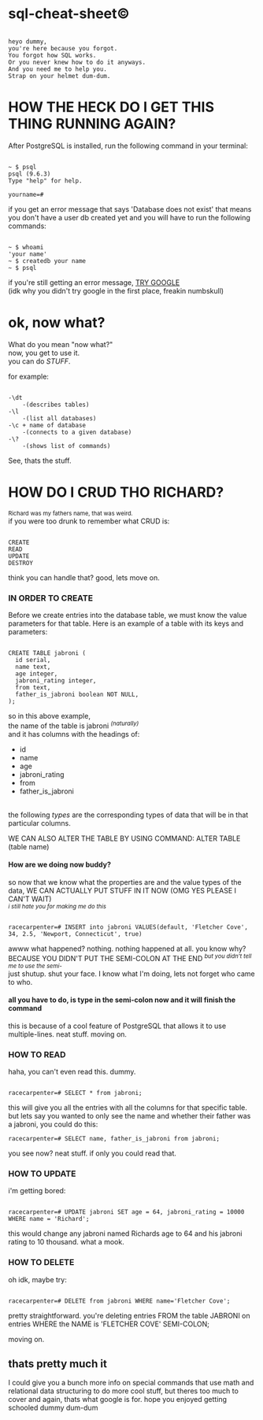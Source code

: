 # sql-cheat-sheet&copy;

```

heyo dummy,
you're here because you forgot.
You forgot how SQL works.
Or you never knew how to do it anyways.
And you need me to help you.
Strap on your helmet dum-dum.
```

# HOW THE HECK DO I GET THIS THING RUNNING AGAIN?
After PostgreSQL is installed, run the following command in your terminal:

```

~ $ psql
psql (9.6.3)
Type "help" for help.

yourname=#

```
if you get an error message that says 'Database does not exist'
that means you don't have a user db created yet and you will have to run the following commands:

```

~ $ whoami
'your name'
~ $ createdb your name
~ $ psql
```

if you're still getting an error message, <a href="google.com">TRY GOOGLE</a> <br>
(idk why you didn't try google in the first place, freakin numbskull)

# ok, now what?

What do you mean "now what?"<br>
now, you get to use it.<br>
you can do <i>STUFF</i>.

for example:
```

-\dt
	-(describes tables)
-\l
	-(list all databases)
-\c + name of database
	-(connects to a given database)
-\?
	-(shows list of commands)
```

See, thats the stuff.

# HOW DO I CRUD THO RICHARD?
<sup>Richard was my fathers name, that was weird.</sup><br>
if you were too drunk to remember what CRUD is:
```

CREATE
READ
UPDATE
DESTROY
```
think you can handle that?
good, lets move on.

### IN ORDER TO CREATE

Before we create entries into the database table, we must know the value parameters for that table.
Here is an example of a table with its keys and parameters:

```

CREATE TABLE jabroni (
  id serial,
  name text,
  age integer,
  jabroni_rating integer,
  from text,
  father_is_jabroni boolean NOT NULL,
);
```
so in this above example,<br>
the name of the table is jabroni
<sup><i>(naturally)</sup></i><br>
and it has columns with the headings of:<br><ul>
<li>id</li>
<li>name</li>
<li>age</li>
<li>jabroni_rating</li>
<li>from</li>
<li>father_is_jabroni</li>
</ul><br>
the following <i>types</i> are the corresponding types of data that will be in that particular columns.

WE CAN ALSO ALTER THE TABLE BY USING COMMAND: ALTER TABLE (table name)

#### How are we doing now buddy?
so now that we know what the properties are and the value types of the data, WE CAN ACTUALLY PUT STUFF IN IT NOW (OMG YES PLEASE I CAN'T WAIT)<br>
<sup><i>i still hate you for making me do this</sup></i>

```

racecarpenter=# INSERT into jabroni VALUES(default, 'Fletcher Cove', 34, 2.5, 'Newport, Connecticut', true)
```
awww what happened?
nothing.
nothing happened at all.
you know why?
BECAUSE YOU DIDN'T PUT THE SEMI-COLON AT THE END
<sup><i>but you didn't tell me to use the semi-</i></sup><br>
just shutup. shut your face.
I know what I'm doing, lets not forget who came to who.<br>
#### all you have to do, is type in the semi-colon now and it will finish the command

this is because of a cool feature of PostgreSQL that allows it to use multiple-lines. neat stuff. moving on.

### HOW TO READ
haha, you can't even read this.
dummy.

```

racecarpenter=# SELECT * from jabroni;
```
this will give you all the entries with all the columns for that specific table.
but lets say you wanted to only see the name and whether their father was a jabroni, you could do this:

```
racecarpenter=# SELECT name, father_is_jabroni from jabroni;
```
you see now? neat stuff.
if only you could read that.

### HOW TO UPDATE

i'm getting bored:

```

racecarpenter=# UPDATE jabroni SET age = 64, jabroni_rating = 10000 WHERE name = 'Richard';
```
this would change any jabroni named Richards age to 64 and his jabroni rating to 10 thousand. what a mook.

### HOW TO DELETE

oh idk, maybe try:

```

racecarpenter=# DELETE from jabroni WHERE name='Fletcher Cove';
```
pretty straightforward. you're deleting entries FROM the table JABRONI on entries WHERE the NAME is 'FLETCHER COVE' SEMI-COLON;

moving on.

## thats pretty much it
I could give you a bunch more info on special commands that use math and relational data structuring to do more cool stuff, but theres too much to cover and again, thats what google is for.
hope you enjoyed getting schooled dummy dum-dum
